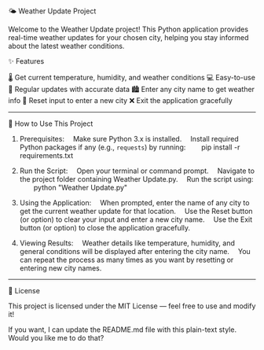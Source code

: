 🌤️ Weather Update Project

Welcome to the Weather Update project! This Python application provides real-time weather updates for your chosen city, helping you stay informed about the latest weather conditions.

✨ Features

🌡️ Get current temperature, humidity, and weather conditions
💻 Easy-to-use 
🔄 Regular updates with accurate data
🏙️ Enter any city name to get weather info
🔄 Reset input to enter a new city
❌ Exit the application gracefully

----------------------------------------------------------------------------------------------------------------------------------------------------------------------------------------------------------------------------------------------

🚀 How to Use This Project

1. Prerequisites:
    Make sure Python 3.x is installed.
    Install required Python packages if any (e.g., `requests`) by running:
     pip install -r requirements.txt

2. Run the Script:
    Open your terminal or command prompt.
    Navigate to the project folder containing Weather Update.py.
    Run the script using:
     python "Weather Update.py"

3. Using the Application:
    When prompted, enter the name of any city to get the current weather update for that location.
    Use the Reset button (or option) to clear your input and enter a new city name.
    Use the Exit button (or option) to close the application gracefully.

4. Viewing Results:
    Weather details like temperature, humidity, and general conditions will be displayed after entering the city name.
    You can repeat the process as many times as you want by resetting or entering new city names.


--------------------------------------------------------------------------------------------------------------------------------------------------------------------------------------------------------------------------------

📄 License

This project is licensed under the MIT License — feel free to use and modify it!



If you want, I can update the README.md file with this plain-text style. Would you like me to do that?
